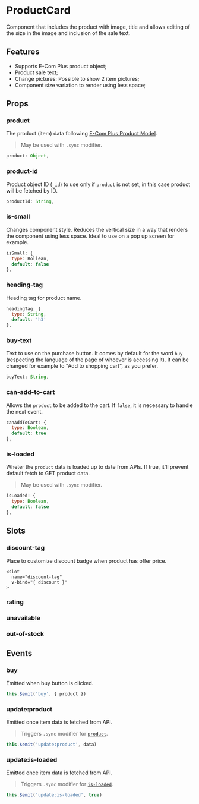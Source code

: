 # ProductCard

Component that includes the product with image, title and allows editing of the size in the image and inclusion of the sale text.

## Features

- Supports E-Com Plus product object;
- Product sale text;
- Change pictures: Possible to show 2 item pictures;
- Component size variation to render using less space;

## Props

### product

The product (item) data following [E-Com Plus Product Model](https://developers.e-com.plus/docs/api/#/store/products/product-object).

> May be used with `.sync` modifier.

 ```js
product: Object,
```

### product-id

Product object ID (`_id`) to use only if `product` is not set, in this case product will be fetched by ID.

```js
productId: String,
```

### is-small

Changes component style. Reduces the vertical size in a way that renders the component using less space. Ideal to use on a pop up screen for example.

```js
isSmall: {
  type: Bollean,
  default: false
},
```

### heading-tag

Heading tag for product name.

```js
headingTag: {
  type: String,
  default: 'h3'
},
```

### buy-text

Text to use on the purchase button. It comes by default for the word `buy` (respecting the language of the page of whoever is accessing it). It can be changed for example to "Add to shopping cart", as you prefer.
```js
buyText: String,
```

### can-add-to-cart

Allows the `product` to be added to the cart. If `false`, it is necessary to handle the next event.

```js
canAddToCart: {
  type: Boolean,
  default: true
},
```

### is-loaded

Wheter the `product` data is loaded up to date from APIs. If true, it'll prevent default fetch to GET product data.

> May be used with `.sync` modifier.

```js
isLoaded: {
  type: Boolean,
  default: false
},
```

## Slots

### discount-tag

Place to customize discount badge when product has offer price.

```vue
<slot
  name="discount-tag"
  v-bind="{ discount }"
>
```

### rating

### unavailable

### out-of-stock

## Events

### buy

Emitted when buy button is clicked.

```js
this.$emit('buy', { product })
```

### update:product

Emitted once item data is fetched from API.

> Triggers `.sync` modifier for [`product`](#product).

```js
this.$emit('update:product', data)
```

### update:is-loaded

Emitted once item data is fetched from API.

> Triggers `.sync` modifier for [`is-loaded`](#is-loaded).

```js
this.$emit('update:is-loaded', true)
```
